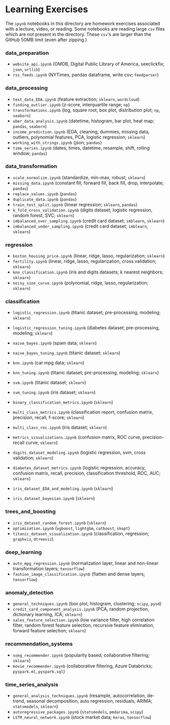 # Learning Exercises
The `ipynb` notebooks in this directory are homework exercises associated with a lecture, video, or reading. Some notebooks are reading large `csv` files which are not present in the directory. These `csv`'s are larger than the GitHub 50MB limit (even after zipping.)

### data_preparation
- `website_api.ipynb` (OMDB, Digital Public Library of America, seeclickfix; `json`,  `urllib`)
- `rss_feeds.ipynb` (NYTimes, pandas dataframe, write csv; `feedparser`)

### data_processing
- `text_data_EDA.ipynb` (feature extraction; `sklearn`, `wordcloud`)
- `finding_outlier.ipynb` (z-score, interquartile range; `np`)
- `transformations.ipynb` (log, square root, box plot, distribution plot; `np`, `seaborn`)
- `uber_data_analysis.ipynb` (datetime, histogram, bar plot, heat map; `pandas`, `seaborn`)
- `income_prediction.ipynb` (EDA, cleaning, dummies, missing data, outliers, polynomial features, PCA, logistic regression; `sklearn`)
- `working_with_strings.ipynb` (json; `pandas`)
- `time_series.ipynb` (dates, times, datetime, resample, shift, rolling window; `pandas`)

### data_transformation
- `scale_normalize.ipynb` (standardize, min-max, robust; `sklearn`)
- `missing_data.ipynb` (constant fill, forward fill, back fill, drop, interpolate; `pandas`)
- `replace_values.ipynb` (`pandas`)
- `duplicate_data.ipynb` (`pandas`)
- `train_test_split.ipynb` (linear regression; `sklearn`, `pandas`)
- `k_fold_cross_validation.ipynb` (digits dataset; logistic regression, random forest, SVC; `sklearn`)
- `imbalanced_over_sampling.ipynb` (credit card dataset; `imblearn`, `sklearn`)
- `imbalanced_under_sampling.ipynb` (credit card dataset; `imblearn`, `sklearn`)

### regression
- `boston_housing_price.ipynb` (linear, ridge, lasso, regularization; `sklearn`)
- `fertility.ipynb` (linear, ridge, lasso, regularization, cross validation; `sklearn`)
- `knn_classification.ipynb` (iris and digits datasets; k nearest neighbors; `sklearn`)
- `noisy_sine_curve.ipynb` (polynomial, ridge, lasso, regularization; `sklearn`)

### classification
- `logistic_regression.ipynb` (titanic dataset; pre-processing, modeling; `sklearn`)
- `logistic_regression_tuning.ipynb` (diabetes dataset; pre-processing, modeling; `sklearn`)
- `naive_bayes.ipynb` (spam data; `sklearn`)
- `naive_bayes_tuning.ipynb` (titanic dataset; `sklearn`)
- `knn.ipynb` (car mpg data; `sklearn`)
- `knn_tuning.ipynb` (titanic dataset; pre-processing, modeling; `sklearn`)
- `svm.ipynb` (titanic dataset; `sklearn`)
- `svm_tuning.ipynb` (iris dataset; `sklearn`)

- `binary_classification_metrics.ipynb` (`sklearn`)
- `multi_class_metrics.ipynb` (classification report, confusion matrix, precision, recall, f-score; `sklearn`)
- `multi_class_roc.ipynb` (iris dataset; `sklearn`)
- `metrics_visualizations.ipynb` (confusion matrix, ROC curve, precision-recall curve; `sklearn`)

- `digits_dataset_modeling.ipynb` (logistic regression, svm, cross validation; `sklearn`)
- `diabetes_dataset_metrics.ipynb` (logistic regression, accuracy, confusion matrix, recall, precision, classification threshold, ROC, AUC; `sklearn`)
- `iris_dataset_EDA_and_modeling.ipynb` (`sklearn`)
- `iris_dataset_bayesian.ipynb` (`sklearn`)

### trees_and_boosting
- `iris_dataset_random_forest.ipynb` (`sklearn`)
- `optimization.ipynb` (`xgboost`, `lightgbm`, `catboost`, `skopt`)
- `titanic_dataset_visualization.ipynb` (classification, regression; `graphviz`, `dtreeviz`)

### deep_learning
- `auto_mpg_regression.ipynb` (normalization layer, linear and non-linear transformation layers; `tensorflow`)
- `fashion_image_classification.ipynb` (flatten and dense layers; `tensorflow`)

### anomaly_detection
- `general_techniques.ipynb` (box plot, histogram, clustering; `scipy`, `pyod`)
- `credit_card_component_analysis.ipynb` (PCA, random projection, dictionary learning, ICA; `sklearn`)
- `sales_feature_selection.ipynb` (low variance filter, high correlation filter, random forest feature selection, recursive feature elimination, forward feature selection; `sklearn`)

### recommendation_systems
- `song_recommender.ipynb` (popularity based, collaborative filtering; `sklearn`)
- `movie_recommender.ipynb` (collaborative filtering, Azure Databricks; `pyspark.ml`, `pyspark.sql`)

### time_series_analysis
- `general_analysis_techniques.ipynb` (resample, autocorrelation, de-trend, seasonal decomposition, auto regression, residuals, ARIMA; `statsmodels`, `sklearn`)
- `autoregressive_packages.ipynb` (`statsmodels`, `pmdarima`, `scipy`)
- `LSTM_neural_network.ipynb` (stock market data; `keras`, `tensorflow`)
